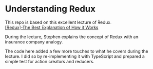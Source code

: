 # Understanding Redux

This repo is based on this excellent lecture of Redux.  
[[Redux]-The Best Explanation of How it Works](https://www.youtube.com/watch?v=3sjMRS1gJys&list=PPSV)

During the lecture, Stephen explains the concept of Redux with an insurance company analogy.

The code here added a few more touches to what he covers during the lecture. I did so by re-implementing it with TypeScript and prepared a simple test for action creators and reducers.
